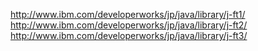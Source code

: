 

http://www.ibm.com/developerworks/jp/java/library/j-ft1/
http://www.ibm.com/developerworks/jp/java/library/j-ft2/
http://www.ibm.com/developerworks/jp/java/library/j-ft3/
